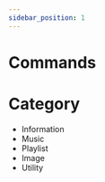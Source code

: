 ```yaml
---
sidebar_position: 1
---
```


# Commands

# Category

- Information
- Music
- Playlist
- Image
- Utility